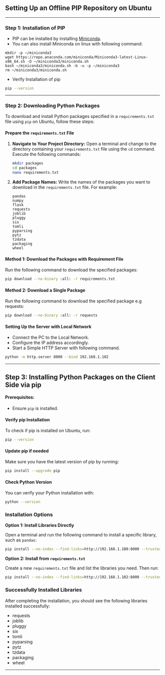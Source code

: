 ## Setting Up an Offline PIP Repository on Ubuntu

---

### Step 1: Installation of PIP

   - PIP can be installed by installing [Miniconda](https://docs.anaconda.com/free/miniconda/index.html).
   - You can also install Miniconda on linux with following command:

```
mkdir -p ~/miniconda3
wget https://repo.anaconda.com/miniconda/Miniconda3-latest-Linux-x86_64.sh -O ~/miniconda3/miniconda.sh
bash ~/miniconda3/miniconda.sh -b -u -p ~/miniconda3
rm ~/miniconda3/miniconda.sh
```

   - Verify Installation of pip

   ```bash
   pip --version
   ```

---

### Step 2: Downloading Python Packages

To download and install Python packages specified in a `requirements.txt` file using `pip` on Ubuntu, follow these steps:

#### Prepare the `requirements.txt` File

1. **Navigate to Your Project Directory:**
   Open a terminal and change to the directory containing your `requirements.txt` file using the `cd` command. Execute the following commands:
   ```bash
   mkdir packages
   cd packages
   nano requirements.txt
   ```

2. **Add Package Names:**
   Write the names of the packages you want to download in the `requirements.txt` file. For example:
   ```
   pandas
   numpy
   flask
   requests
   joblib
   pluggy
   six
   tomli
   pyparsing
   pytz
   tzdata
   packaging
   wheel
   ```

#### Method 1: Download the Packages with Requirement File

Run the following command to download the specified packages:
```bash
pip download --no-binary :all: -r requirements.txt
```

#### Method 2: Download a Single Package

Run the following command to download the specified package e.g requests:
```bash
pip download --no-binary :all: -r requests
```


#### Setting Up the Server with Local Network

   - Connect the PC to the Local Network.
   - Configure the IP address accordingly.
   - Start a Simple HTTP Server with following command.

   ```bash
   python -m http.server 8000 --bind 192.168.1.102
   ```

---

## Step 3: Installing Python Packages on the Client Side via pip

#### Prerequisites:
- Ensure `pip` is installed.

#### Verify pip Installation

To check if pip is installed on Ubuntu, run:
```bash
pip --version
```

#### Update pip if needed

Make sure you have the latest version of pip by running:
```bash
pip install --upgrade pip
```

#### Check Python Version

You can verify your Python installation with:
```bash
python --version
```

### Installation Options

**Option 1: Install Libraries Directly**

Open a terminal and run the following command to install a specific library, such as `pandas`:
```bash
pip install --no-index --find-links=http://192.168.1.100:8000 --trusted-host 192.168.1.100 pandas
```

**Option 2: Install from `requirements.txt`**

Create a new `requirements.txt` file and list the libraries you need. Then run:
```bash
pip install --no-index --find-links=http://192.168.1.102:8000 --trusted-host 192.168.1.102 -r requirements.txt
```

### Successfully Installed Libraries

After completing the installation, you should see the following libraries installed successfully:
- requests
- joblib
- pluggy
- six
- tomli
- pyparsing
- pytz
- tzdata
- packaging
- wheel

--- 
